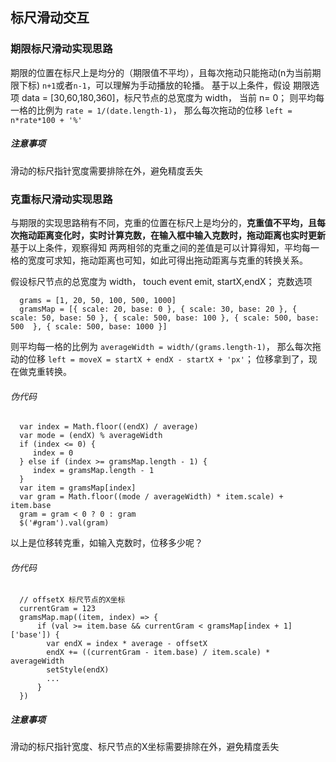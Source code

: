 ## 标尺滑动交互

### 期限标尺滑动实现思路
期限的位置在标尺上是均分的（期限值不平均），且每次拖动只能拖动(n为当前期限下标) ```n+1```或者```n-1```，可以理解为手动播放的轮播。
基于以上条件，假设 
期限选项 data = [30,60,180,360]，标尺节点的总宽度为 width， 当前 n= 0；
则平均每一格的比例为 ```rate = 1/(date.length-1)```， 那么每次拖动的位移 ```left = n*rate*100 + '%'```

##### 注意事项
滑动的标尺指针宽度需要排除在外，避免精度丢失


### 克重标尺滑动实现思路
与期限的实现思路稍有不同，克重的位置在标尺上是均分的，**克重值不平均，且每次拖动距离变化时，实时计算克数，在输入框中输入克数时，拖动距离也实时更新**
基于以上条件，观察得知 两两相邻的克重之间的差值是可以计算得知，平均每一格的宽度可求知，拖动距离也可知，如此可得出拖动距离与克重的转换关系。

假设标尺节点的总宽度为 width， touch event emit, startX,endX；
克数选项 
```
  grams = [1, 20, 50, 100, 500, 1000]
  gramsMap = [{ scale: 20, base: 0 }, { scale: 30, base: 20 }, { scale: 50, base: 50 }, { scale: 500, base: 100 }, { scale: 500, base: 500  }, { scale: 500, base: 1000 }]
```
则平均每一格的比例为 ```averageWidth = width/(grams.length-1)```， 那么每次拖动的位移 ```left = moveX = startX + endX - startX + 'px'```；
位移拿到了，现在做克重转换。

###### 伪代码
```
  var index = Math.floor((endX) / average)
  var mode = (endX) % averageWidth
  if (index <= 0) {
     index = 0
  } else if (index >= gramsMap.length - 1) {
     index = gramsMap.length - 1
  }
  var item = gramsMap[index]
  var gram = Math.floor((mode / averageWidth) * item.scale) + item.base
  gram = gram < 0 ? 0 : gram
  $('#gram').val(gram)
```

以上是位移转克重，如输入克数时，位移多少呢？

###### 伪代码
```
  // offsetX 标尺节点的X坐标
  currentGram = 123
  gramsMap.map((item, index) => {
      if (val >= item.base && currentGram < gramsMap[index + 1]['base']) {
        var endX = index * average - offsetX
        endX += ((currentGram - item.base) / item.scale) * averageWidth
        setStyle(endX)
        ...
      }
  })
```

##### 注意事项
滑动的标尺指针宽度、标尺节点的X坐标需要排除在外，避免精度丢失
